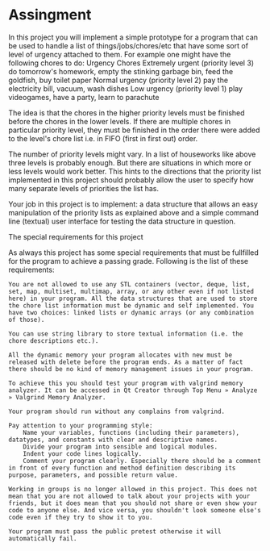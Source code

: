 # Assingment

In this project you will implement a simple prototype for a program that can be used to handle a list of things/jobs/chores/etc that have some sort of level of urgency attached to them. For example one might have the following chores to do:
Urgency 	Chores
Extremely urgent 	(priority level 3) 	do tomorrow's homework,
empty the stinking garbage bin,
feed the goldfish,
buy toilet paper
Normal urgency 	(priority level 2) 	pay the electricity bill,
vacuum,
wash dishes
Low urgency 	(priority level 1) 	play videogames,
have a party,
learn to parachute

The idea is that the chores in the higher priority levels must be finished before the chores in the lower levels. If there are multiple chores in particular priority level, they must be finished in the order there were added to the level's chore list i.e. in FIFO (first in first out) order.

The number of priority levels might vary. In a list of houseworks like above three levels is probably enough. But there are situations in which more or less levels would work better. This hints to the directions that the priority list implemented in this project should probably allow the user to specify how many separate levels of priorities the list has.

Your job in this project is to implement:
    a data structure that allows an easy manipulation of the priority lists as explained above and
    a simple command line (textual) user interface for testing the data structure in question.

The special requirements for this project

As always this project has some special requirements that must be fullfilled for the program to achieve a passing grade. Following is the list of these requirements:

    You are not allowed to use any STL containers (vector, deque, list, set, map, multiset, multimap, array, or any other even if not listed here) in your program. All the data structures that are used to store the chore list information must be dynamic and self implemented. You have two choices: linked lists or dynamic arrays (or any combination of those).

    You can use string library to store textual information (i.e. the chore descriptions etc.).

    All the dynamic memory your program allocates with new must be released with delete before the program ends. As a matter of fact there should be no kind of memory management issues in your program.

    To achieve this you should test your program with valgrind memory analyzer. It can be accessed in Qt Creator through Top Menu » Analyze » Valgrind Memory Analyzer.

    Your program should run without any complains from valgrind.

    Pay attention to your programming style:
        Name your variables, functions (including their parameters), datatypes, and constants with clear and descriptive names.
        Divide your program into sensible and logical modules.
        Indent your code lines logically.
        Comment your program clearly. Especially there should be a comment in front of every function and method definition describing its purpose, parameters, and possible return value. 

    Working in groups is no longer allowed in this project. This does not mean that you are not allowed to talk about your projects with your friends, but it does mean that you should not share or even show your code to anyone else. And vice versa, you shouldn't look someone else's code even if they try to show it to you.

    Your program must pass the public pretest otherwise it will automatically fail.